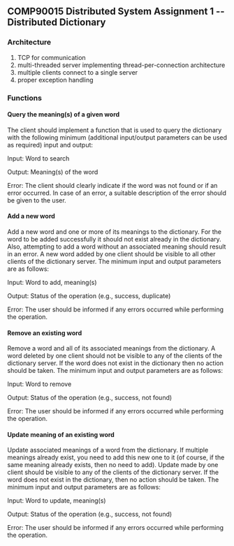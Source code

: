 ## COMP90015 Distributed System Assignment 1 -- Distributed Dictionary

### Architecture
1. TCP for communication
2. multi-threaded server implementing thread-per-connection architecture
3. multiple clients connect to a single server
4. proper exception handling

### Functions
#### Query the meaning(s) of a given word
The client should implement a function that is used to query the dictionary with the following
minimum (additional input/output parameters can be used as required) input and output:

Input: Word to search

Output: Meaning(s) of the word

Error: The client should clearly indicate if the word was not found or if an error occurred. In case
of an error, a suitable description of the error should be given to the user.

#### Add a new word
Add a new word and one or more of its meanings to the dictionary. For the word to be added
successfully it should not exist already in the dictionary. Also, attempting to add a word without
an associated meaning should result in an error. A new word added by one client should be visible
to all other clients of the dictionary server. The minimum input and output parameters are as
follows:

Input: Word to add, meaning(s)

Output: Status of the operation (e.g., success, duplicate)

Error: The user should be informed if any errors occurred while performing the operation.

#### Remove an existing word
Remove a word and all of its associated meanings from the dictionary. A word deleted by one
client should not be visible to any of the clients of the dictionary server. If the word does not exist
in the dictionary then no action should be taken. The minimum input and output parameters are
as follows:

Input: Word to remove

Output: Status of the operation (e.g., success, not found)

Error: The user should be informed if any errors occurred while performing the operation.

#### Update meaning of an existing word
Update associated meanings of a word from the dictionary. If multiple meanings already exist,
you need to add this new one to it (of course, if the same meaning already exists, then no need
to add). Update made by one client should be visible to any of the clients of the dictionary server.
If the word does not exist in the dictionary, then no action should be taken. The minimum input
and output parameters are as follows:

Input: Word to update, meaning(s)

Output: Status of the operation (e.g., success, not found)

Error: The user should be informed if any errors occurred while performing the operation.
